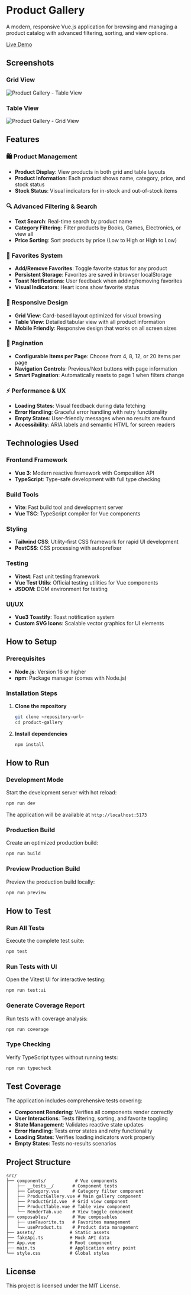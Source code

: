 # Product Gallery

A modern, responsive Vue.js application for browsing and managing a product catalog with advanced filtering, sorting, and view options.

[Live Demo](https://vue3-product-gallery.vercel.app/)

## Screenshots

### Grid View
![Product Gallery - Table View](src/assets/screenshot/grid-ui.png)

### Table View
![Product Gallery - Grid View](src/assets/screenshot/table-ui.png)

## Features

### 🛍️ Product Management
- **Product Display**: View products in both grid and table layouts
- **Product Information**: Each product shows name, category, price, and stock status
- **Stock Status**: Visual indicators for in-stock and out-of-stock items

### 🔍 Advanced Filtering & Search
- **Text Search**: Real-time search by product name
- **Category Filtering**: Filter products by Books, Games, Electronics, or view all
- **Price Sorting**: Sort products by price (Low to High or High to Low)

### 💖 Favorites System
- **Add/Remove Favorites**: Toggle favorite status for any product
- **Persistent Storage**: Favorites are saved in browser localStorage
- **Toast Notifications**: User feedback when adding/removing favorites
- **Visual Indicators**: Heart icons show favorite status

### 📱 Responsive Design
- **Grid View**: Card-based layout optimized for visual browsing
- **Table View**: Detailed tabular view with all product information
- **Mobile Friendly**: Responsive design that works on all screen sizes

### 📄 Pagination
- **Configurable Items per Page**: Choose from 4, 8, 12, or 20 items per page
- **Navigation Controls**: Previous/Next buttons with page information
- **Smart Pagination**: Automatically resets to page 1 when filters change

### ⚡ Performance & UX
- **Loading States**: Visual feedback during data fetching
- **Error Handling**: Graceful error handling with retry functionality
- **Empty States**: User-friendly messages when no results are found
- **Accessibility**: ARIA labels and semantic HTML for screen readers

## Technologies Used

### Frontend Framework
- **Vue 3**: Modern reactive framework with Composition API
- **TypeScript**: Type-safe development with full type checking

### Build Tools
- **Vite**: Fast build tool and development server
- **Vue TSC**: TypeScript compiler for Vue components

### Styling
- **Tailwind CSS**: Utility-first CSS framework for rapid UI development
- **PostCSS**: CSS processing with autoprefixer

### Testing
- **Vitest**: Fast unit testing framework
- **Vue Test Utils**: Official testing utilities for Vue components
- **JSDOM**: DOM environment for testing

### UI/UX
- **Vue3 Toastify**: Toast notification system
- **Custom SVG Icons**: Scalable vector graphics for UI elements

## How to Setup

### Prerequisites
- **Node.js**: Version 16 or higher
- **npm**: Package manager (comes with Node.js)

### Installation Steps

1. **Clone the repository**
   ```bash
   git clone <repository-url>
   cd product-gallery
   ```

2. **Install dependencies**
   ```bash
   npm install
   ```

## How to Run

### Development Mode
Start the development server with hot reload:
```bash
npm run dev
```
The application will be available at `http://localhost:5173`

### Production Build
Create an optimized production build:
```bash
npm run build
```

### Preview Production Build
Preview the production build locally:
```bash
npm run preview
```

## How to Test

### Run All Tests
Execute the complete test suite:
```bash
npm test
```

### Run Tests with UI
Open the Vitest UI for interactive testing:
```bash
npm run test:ui
```

### Generate Coverage Report
Run tests with coverage analysis:
```bash
npm run coverage
```

### Type Checking
Verify TypeScript types without running tests:
```bash
npm run typecheck
```

## Test Coverage

The application includes comprehensive tests covering:

- **Component Rendering**: Verifies all components render correctly
- **User Interactions**: Tests filtering, sorting, and favorite toggling
- **State Management**: Validates reactive state updates
- **Error Handling**: Tests error states and retry functionality
- **Loading States**: Verifies loading indicators work properly
- **Empty States**: Tests no-results scenarios

## Project Structure

```
src/
├── components/           # Vue components
│   ├── __tests__/       # Component tests
│   ├── Category.vue     # Category filter component
│   ├── ProductGallery.vue # Main gallery component
│   ├── ProductGrid.vue  # Grid view component
│   ├── ProductTable.vue # Table view component
│   └── RenderTab.vue    # View toggle component
├── composables/         # Vue composables
│   ├── useFavorite.ts   # Favorites management
│   └── useProduct.ts    # Product data management
├── assets/             # Static assets
├── fakeApi.ts          # Mock API data
├── App.vue             # Root component
├── main.ts             # Application entry point
└── style.css           # Global styles
```

## License

This project is licensed under the MIT License.
